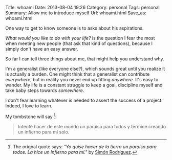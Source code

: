 Title: whoami
Date: 2013-08-04 19:26
Category: personal
Tags: personal
Summary: Allow me to introduce myself
Url: whoami.html
Save_as: whoami.html


One way to get to know someone is to asks about his aspirations.

*What would you like to do with your life?* is the question I fear the most when
meeting new people (that ask that kind of questions), because I simply don't
have an easy answer.

So far I can tell three things about me, that might help you understand why.

I'm a generalist (like everyone else?), which sounds great until you realize it
is actually a burden. One might think that a generalist can contribute
*everywhere*, but in reality you never end up fitting *anywhere*. It's easy to
wander. My life is a constant struggle to keep a goal, discipline myself and
take baby steps towards *somewhere*.

I don't fear learning whatever is needed to assert the success of a project.
Indeed, I love to learn.

My tombstone will say [^1]:

> Intenté hacer de este mundo un paraíso para todos y terminé creando un
> infierno para mí solo.


[^1]: The orignal quote says: *"Yo quise hacer de la tierra un paraíso para
      todos. La hice un infierno para mí."* by [Simón Rodríguez][1].

[1]: https://es.wikiquote.org/wiki/Sim%C3%B3n_Rodr%C3%ADguez "Simón Rodríguez"
